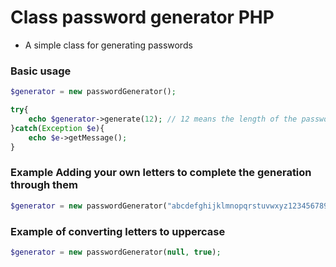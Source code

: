 # Class password generator PHP
* A simple class for generating passwords

### Basic usage

```PHP
$generator = new passwordGenerator();

try{
    echo $generator->generate(12); // 12 means the length of the password
}catch(Exception $e){
    echo $e->getMessage();
}
```

### Example Adding your own letters to complete the generation through them

```PHP
$generator = new passwordGenerator("abcdefghijklmnopqrstuvwxyz1234567890");
```

### Example of converting letters to uppercase

```PHP
$generator = new passwordGenerator(null, true);
```
